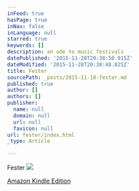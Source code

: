 ```yaml
---
inFeed: true
hasPage: true
inNav: false
inLanguage: null
starred: true
keywords: []
description: an ode to music festivals
datePublished: '2015-11-28T20:38:50.915Z'
dateModified: '2015-11-28T20:38:48.025Z'
title: Fester
sourcePath: _posts/2015-11-18-fester.md
published: true
author: []
authors: []
publisher:
  name: null
  domain: null
  url: null
  favicon: null
url: fester/index.html
_type: Article

---
```

Fester
![](https://the-grid-user-content.s3-us-west-2.amazonaws.com/a9f1e52c-9cf6-42f9-8ee0-6389f0591c3a.jpg)

[Amazon Kindle Edition][0]

[0]: http://www.amazon.com/Fester-Jacob-LaCivita-ebook/dp/B00E332OY0/